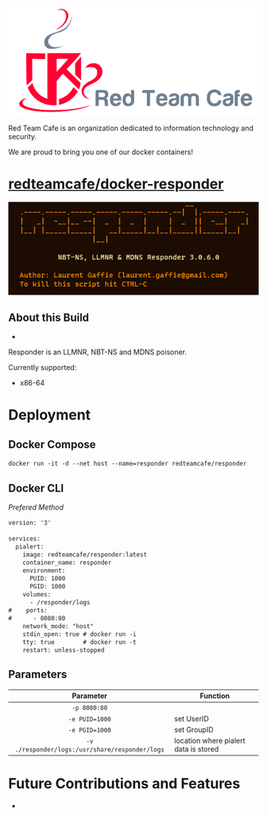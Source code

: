 [![redteamcafe.com](https://github.com/redteamcafe/docker-temp/raw/main/redteamcafe-logo.png)](https://redteamcafe.com)

Red Team Cafe is an organization dedicated to information technology and security.

We are proud to bring you one of our docker containers!

# [redteamcafe/docker-responder](https://github.com/redteamcafe/docker-responder)

[![Responder](https://raw.githubusercontent.com/redteamcafe/docker-responder/main/_images/Responder-logo.png)](https://github.com/lgandx/Responder)

## About this Build

* 

Responder is an LLMNR, NBT-NS and MDNS poisoner.

Currently supported:
* x86-64

# Deployment

## Docker Compose

```
docker run -it -d --net host --name=responder redteamcafe/responder
```

## Docker CLI

*Prefered Method*

```
version: '3'

services:
  pialert:
    image: redteamcafe/responder:latest
    container_name: responder
    environment:
      PUID: 1000
      PGID: 1000
    volumes:
      - /responder/logs
#    ports:
#      - 8080:80
    network_mode: "host"
    stdin_open: true # docker run -i
    tty: true        # docker run -t
    restart: unless-stopped
```
## Parameters
| Parameter | Function |
| :----: | --- |
| `-p 8080:80` ||
| `-e PUID=1000` | set UserID |
| `-e PGID=1000` | set GroupID |
| `-v ./responder/logs:/usr/share/responder/logs` | location where pialert data is stored |


# Future Contributions and Features
*


